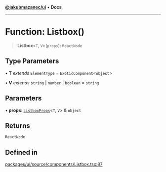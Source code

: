 [**@jakubmazanec/ui**](../README.md) • **Docs**

---

# Function: Listbox()

> **Listbox**\<`T`, `V`\>(`props`): `ReactNode`

## Type Parameters

• **T** _extends_ `ElementType` = `ExoticComponent`\<`object`\>

• **V** _extends_ `string` \| `number` \| `boolean` = `string`

## Parameters

• **props**: [`ListboxProps`](../type-aliases/ListboxProps.md)\<`T`, `V`\> & `object`

## Returns

`ReactNode`

## Defined in

[packages/ui/source/components/Listbox.tsx:87](https://github.com/jakubmazanec/tools/blob/863f04cbbb9368fd023f0309084819aa9247d808/packages/ui/source/components/Listbox.tsx#L87)
